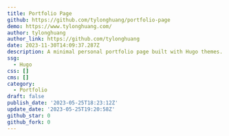 ```yaml
---
title: Portfolio Page
github: https://github.com/tylonghuang/portfolio-page
demo: https://www.tylonghuang.com/
author: tylonghuang
author_link: https://github.com/tylonghuang
date: 2023-11-30T14:09:37.287Z
description: A minimal personal portfolio page built with Hugo themes.
ssg:
  - Hugo
css: []
cms: []
category:
  - Portfolio
draft: false
publish_date: '2023-05-25T18:23:12Z'
update_date: '2023-05-25T19:20:58Z'
github_star: 0
github_fork: 0
---
```

